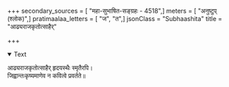 +++
secondary_sources = [ "महा-सुभाषित-सङ्ग्रहः - 4518",]
meters = [ "अनुष्टुप् (श्लोक)",]
pratimaalaa_letters = [ "ज", "त",]
jsonClass = "Subhaashita"
title = "आढ्यराजकृतोत्साहैर्"

+++

<details open><summary>Text</summary>

आढ्यराजकृतोत्साहैर् हृदयस्थैः स्मृतैरपि।  
जिह्वान्तःकृष्यमाणेव न कवित्वे प्रवर्तते॥
</details>

